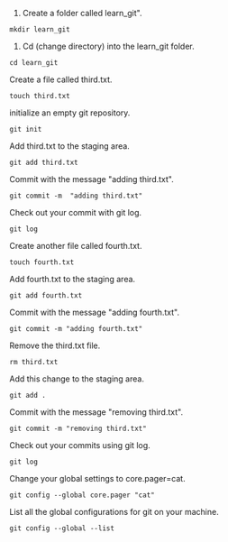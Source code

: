 1.  Create a folder called learn_git".

```
mkdir learn_git
```

1.  Cd (change directory) into the learn_git folder.

```
cd learn_git
```

Create a file called third.txt.

```
touch third.txt
```

initialize an empty git repository.

```
git init
```

Add third.txt to the staging area.

```
git add third.txt
```

Commit with the message "adding third.txt".

```
git commit -m  "adding third.txt"
```

Check out your commit with git log.

```
git log
```

Create another file called fourth.txt.

```
touch fourth.txt
```

Add fourth.txt to the staging area.

```
git add fourth.txt
```

Commit with the message "adding fourth.txt".

```
git commit -m "adding fourth.txt"
```

Remove the third.txt file.

```
rm third.txt
```

Add this change to the staging area.

```
git add .
```

Commit with the message "removing third.txt".

```
git commit -m "removing third.txt"
```

Check out your commits using git log.

```
git log
```

Change your global settings to core.pager=cat.

```
git config --global core.pager "cat"
```

List all the global configurations for git on your machine.

```
git config --global --list
```
